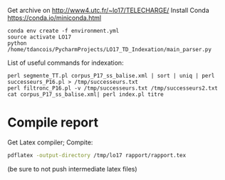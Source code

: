 Get archive on http://www4.utc.fr/~lo17/TELECHARGE/
Install Conda https://conda.io/miniconda.html
```
conda env create -f environment.yml
source activate LO17
python /home/tdancois/PycharmProjects/LO17_TD_Indexation/main_parser.py
```
List of useful commands for indexation:
```
perl segmente_TT.pl corpus_P17_ss_balise.xml | sort | uniq | perl successeurs_P16.pl > /tmp/successeurs.txt
perl filtronc_P16.pl -v /tmp/successeurs.txt /tmp/successeurs2.txt
cat corpus_P17_ss_balise.xml| perl index.pl titre
```

# Compile report
Get Latex compiler;
Compite:
```bash
pdflatex -output-directory /tmp/lo17 rapport/rapport.tex
```
(be sure to not push intermediate latex files)